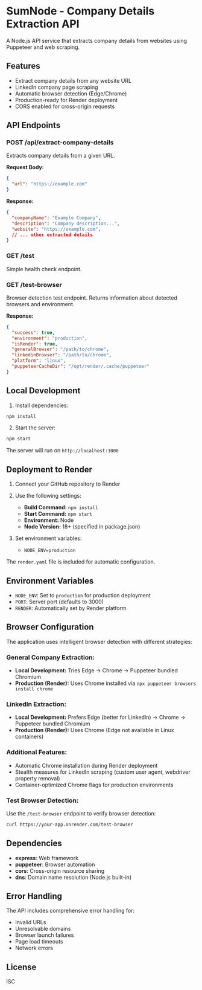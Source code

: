 # SumNode - Company Details Extraction API

A Node.js API service that extracts company details from websites using Puppeteer and web scraping.

## Features

- Extract company details from any website URL
- LinkedIn company page scraping
- Automatic browser detection (Edge/Chrome)
- Production-ready for Render deployment
- CORS enabled for cross-origin requests

## API Endpoints

### POST /api/extract-company-details

Extracts company details from a given URL.

**Request Body:**
```json
{
  "url": "https://example.com"
}
```

**Response:**
```json
{
  "companyName": "Example Company",
  "description": "Company description...",
  "website": "https://example.com",
  // ... other extracted details
}
```

### GET /test

Simple health check endpoint.

### GET /test-browser

Browser detection test endpoint. Returns information about detected browsers and environment.

**Response:**
```json
{
  "success": true,
  "environment": "production",
  "isRender": true,
  "generalBrowser": "/path/to/chrome",
  "linkedinBrowser": "/path/to/chrome",
  "platform": "linux",
  "puppeteerCacheDir": "/opt/render/.cache/puppeteer"
}
```

## Local Development

1. Install dependencies:
```bash
npm install
```

2. Start the server:
```bash
npm start
```

The server will run on `http://localhost:3000`

## Deployment to Render

1. Connect your GitHub repository to Render
2. Use the following settings:
   - **Build Command:** `npm install`
   - **Start Command:** `npm start`
   - **Environment:** Node
   - **Node Version:** 18+ (specified in package.json)

3. Set environment variables:
   - `NODE_ENV=production`

The `render.yaml` file is included for automatic configuration.

## Environment Variables

- `NODE_ENV`: Set to `production` for production deployment
- `PORT`: Server port (defaults to 3000)
- `RENDER`: Automatically set by Render platform

## Browser Configuration

The application uses intelligent browser detection with different strategies:

### General Company Extraction:
- **Local Development:** Tries Edge → Chrome → Puppeteer bundled Chromium
- **Production (Render):** Uses Chrome installed via `npx puppeteer browsers install chrome`

### LinkedIn Extraction:
- **Local Development:** Prefers Edge (better for LinkedIn) → Chrome → Puppeteer bundled Chromium  
- **Production (Render):** Uses Chrome (Edge not available in Linux containers)

### Additional Features:
- Automatic Chrome installation during Render deployment
- Stealth measures for LinkedIn scraping (custom user agent, webdriver property removal)
- Container-optimized Chrome flags for production environments

### Test Browser Detection:
Use the `/test-browser` endpoint to verify browser detection:
```bash
curl https://your-app.onrender.com/test-browser
```

## Dependencies

- **express**: Web framework
- **puppeteer**: Browser automation
- **cors**: Cross-origin resource sharing
- **dns**: Domain name resolution (Node.js built-in)

## Error Handling

The API includes comprehensive error handling for:
- Invalid URLs
- Unresolvable domains
- Browser launch failures
- Page load timeouts
- Network errors

## License

ISC